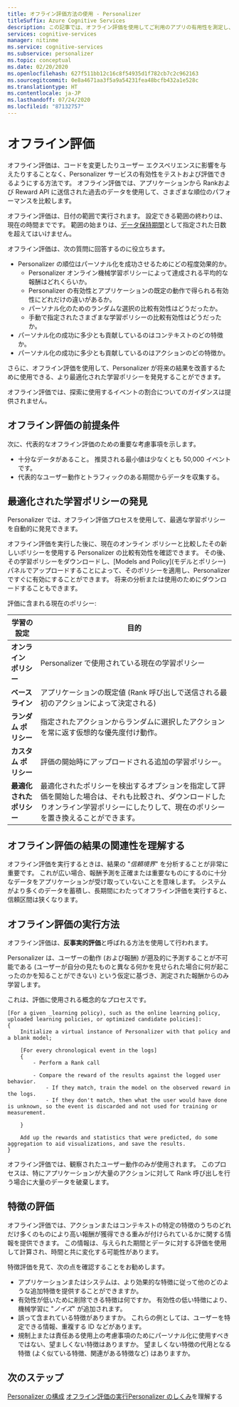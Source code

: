 ```yaml
---
title: オフライン評価方法の使用 - Personalizer
titleSuffix: Azure Cognitive Services
description: この記事では、オフライン評価を使用してご利用のアプリの有用性を測定し、学習ループを分析する方法について説明します。
services: cognitive-services
manager: nitinme
ms.service: cognitive-services
ms.subservice: personalizer
ms.topic: conceptual
ms.date: 02/20/2020
ms.openlocfilehash: 627f511bb12c16c8f54935d1f782cb7c2c962163
ms.sourcegitcommit: 0e8a4671aa3f5a9a54231fea48bcfb432a1e528c
ms.translationtype: HT
ms.contentlocale: ja-JP
ms.lasthandoff: 07/24/2020
ms.locfileid: "87132757"
---
```

# <a name="offline-evaluation"></a>オフライン評価

オフライン評価は、コードを変更したりユーザー エクスペリエンスに影響を与えたりすることなく、Personalizer サービスの有効性をテストおよび評価できるようにする方法です。 オフライン評価では、アプリケーションから Rankおよび Reward API に送信された過去のデータを使用して、さまざまな順位のパフォーマンスを比較します。

オフライン評価は、日付の範囲で実行されます。 設定できる範囲の終わりは、現在の時間までです。 範囲の始まりは、[データ保持期間](how-to-settings.md)として指定された日数を超えてはいけません。

オフライン評価は、次の質問に回答するのに役立ちます。

* Personalizer の順位はパーソナル化を成功させるためにどの程度効果的か。
    * Personalizer オンライン機械学習ポリシーによって達成される平均的な報酬はどれくらいか。
    * Personalizer の有効性とアプリケーションの既定の動作で得られる有効性にどれだけの違いがあるか。
    * パーソナル化のためのランダムな選択の比較有効性はどうだったか。
    * 手動で指定されたさまざまな学習ポリシーの比較有効性はどうだったか。
* パーソナル化の成功に多少とも貢献しているのはコンテキストのどの特徴か。
* パーソナル化の成功に多少とも貢献しているのはアクションのどの特徴か。

さらに、オフライン評価を使用して、Personalizer が将来の結果を改善するために使用できる、より最適化された学習ポリシーを発見することができます。

オフライン評価では、探索に使用するイベントの割合についてのガイダンスは提供されません。

## <a name="prerequisites-for-offline-evaluation"></a>オフライン評価の前提条件

次に、代表的なオフライン評価のための重要な考慮事項を示します。

* 十分なデータがあること。 推奨される最小値は少なくとも 50,000 イベントです。
* 代表的なユーザー動作とトラフィックのある期間からデータを収集する。

## <a name="discovering-the-optimized-learning-policy"></a>最適化された学習ポリシーの発見

Personalizer では、オフライン評価プロセスを使用して、最適な学習ポリシーを自動的に発見できます。

オフライン評価を実行した後に、現在のオンライン ポリシーと比較したその新しいポリシーを使用する Personalizer の比較有効性を確認できます。 その後、その学習ポリシーをダウンロードし、[Models and Policy]\(モデルとポリシー\) パネルでアップロードすることによって、そのポリシーを適用し、Personalizer ですぐに有効にすることができます。 将来の分析または使用のためにダウンロードすることもできます。

評価に含まれる現在のポリシー:

| 学習の設定 | 目的|
|--|--|
|**オンライン ポリシー**| Personalizer で使用されている現在の学習ポリシー |
|**ベースライン**|アプリケーションの既定値 (Rank 呼び出しで送信される最初のアクションによって決定される)|
|**ランダム ポリシー**|指定されたアクションからランダムに選択したアクションを常に返す仮想的な優先度付け動作。|
|**カスタム ポリシー**|評価の開始時にアップロードされる追加の学習ポリシー。|
|**最適化されたポリシー**|最適化されたポリシーを検出するオプションを指定して評価を開始した場合は、それも比較され、ダウンロードしたりオンライン学習ポリシーにしたりして、現在のポリシーを置き換えることができます。|

## <a name="understanding-the-relevance-of-offline-evaluation-results"></a>オフライン評価の結果の関連性を理解する

オフライン評価を実行するときは、結果の "_信頼境界_" を分析することが非常に重要です。 これが広い場合、報酬予測を正確または重要なものにするのに十分なデータをアプリケーションが受け取っていないことを意味します。 システムがより多くのデータを蓄積し、長期間にわたってオフライン評価を実行すると、信頼区間は狭くなります。

## <a name="how-offline-evaluations-are-done"></a>オフライン評価の実行方法

オフライン評価は、**反事実的評価**と呼ばれる方法を使用して行われます。

Personalizer は、ユーザーの動作 (および報酬) が遡及的に予測することが不可能である (ユーザーが自分の見たものと異なる何かを見せられた場合に何が起こったのかを知ることができない) という仮定に基づき、測定された報酬からのみ学習します。

これは、評価に使用される概念的なプロセスです。

```
[For a given _learning policy), such as the online learning policy, uploaded learning policies, or optimized candidate policies]:
{
    Initialize a virtual instance of Personalizer with that policy and a blank model;

    [For every chronological event in the logs]
    {
        - Perform a Rank call

        - Compare the reward of the results against the logged user behavior.
            - If they match, train the model on the observed reward in the logs.
            - If they don't match, then what the user would have done is unknown, so the event is discarded and not used for training or measurement.

    }

    Add up the rewards and statistics that were predicted, do some aggregation to aid visualizations, and save the results.
}
```

オフライン評価では、観察されたユーザー動作のみが使用されます。 このプロセスは、特にアプリケーションが大量のアクションに対して Rank 呼び出しを行う場合に大量のデータを破棄します。


## <a name="evaluation-of-features"></a>特徴の評価

オフライン評価では、アクションまたはコンテキストの特定の特徴のうちのどれだけ多くのものにより高い報酬が獲得できる重みが付けられているかに関する情報を提供できます。 この情報は、与えられた期間とデータに対する評価を使用して計算され、時間と共に変化する可能性があります。

特徴評価を見て、次の点を確認することをお勧めします。

* アプリケーションまたはシステムは、より効果的な特徴に従って他のどのような追加特徴を提供することができますか。
* 有効性が低いために削除できる特徴は何ですか。 有効性の低い特徴により、機械学習に "_ノイズ_" が追加されます。
* 誤って含まれている特徴がありますか。 これらの例としては、ユーザーを特定できる情報、重複する ID などがあります。
* 規制上または責任ある使用上の考慮事項のためにパーソナル化に使用すべきではない、望ましくない特徴はありますか。 望ましくない特徴の代用となる特徴 (よく似ている特徴、関連がある特徴など) はありますか。


## <a name="next-steps"></a>次のステップ

[Personalizer の構成](how-to-settings.md)
[オフライン評価の実行](how-to-offline-evaluation.md)[Personalizer のしくみ](how-personalizer-works.md)を理解する
